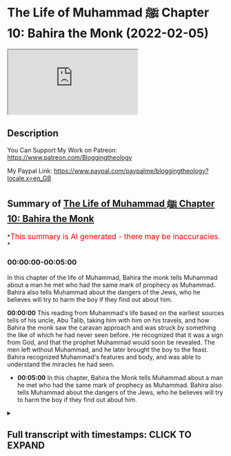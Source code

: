 # The Life of Muhammad ﷺ Chapter 10: Bahira the Monk (2022-02-05)

<iframe loading='lazy' allow='autoplay' src='https://www.youtube.com/embed/InxNDE8FCUM'></iframe>

## Description

You Can Support My Work on Patreon:
<https://www.patreon.com/Bloggingtheology>

My Paypal Link:
<https://www.paypal.com/paypalme/bloggingtheology?locale.x=en_GB>

## Summary of [The Life of Muhammad ﷺ Chapter 10: Bahira the Monk](https://www.youtube.com/watch?v=InxNDE8FCUM)

*<span style="color:red; font-size:125%">This summary is AI generated - there may be inaccuracies</span>. *

### <a onclick="modifyYTiframeseektime('0')">00:00:00-00:05:00</a>

In this chapter of the life of Muhammad, Bahira the monk tells Muhammad about a man he met who had the same mark of prophecy as Muhammad. Bahira also tells Muhammad about the dangers of the Jews, who he believes will try to harm the boy if they find out about him.

**<a onclick="modifyYTiframeseektime('0')">00:00:00</a>** This reading from Muhammad's life based on the earliest sources tells of his uncle, Abu Talib, taking him with him on his travels, and how Bahira the monk saw the caravan approach and was struck by something the like of which he had never seen before. He recognized that it was a sign from God, and that the prophet Muhammad would soon be revealed. The men left without Muhammad, and he later brought the boy to the feast. Bahira recognized Muhammad's features and body, and was able to understand the miracles he had seen.

* **<a onclick="modifyYTiframeseektime('300')">00:05:00</a>** In this chapter, Bahira the Monk tells Muhammad about a man he met who had the same mark of prophecy as Muhammad. Bahira also tells Muhammad about the dangers of the Jews, who he believes will try to harm the boy if they find out about him.

<details><summary><h2>Full transcript with timestamps: CLICK TO EXPAND</h2></summary>

<a onclick="modifyYTiframeseektime('3')">0:00:03</a> a reading from muhammad his life based  
<a onclick="modifyYTiframeseektime('6')">0:00:06</a> on the earliest sources by martin lings  
<a onclick="modifyYTiframeseektime('10')">0:00:10</a> chapter 10  
<a onclick="modifyYTiframeseektime('12')">0:00:12</a> bahira the monk  
<a onclick="modifyYTiframeseektime('14')">0:00:14</a> the fortunes of abdal muttalib had waned  
<a onclick="modifyYTiframeseektime('18')">0:00:18</a> during the last part of his life and  
<a onclick="modifyYTiframeseektime('20')">0:00:20</a> what he left at his death amounted to no  
<a onclick="modifyYTiframeseektime('23')">0:00:23</a> more than a small legacy for each of his  
<a onclick="modifyYTiframeseektime('26')">0:00:26</a> sons  
<a onclick="modifyYTiframeseektime('27')">0:00:27</a> some of them especially abdal uzar who  
<a onclick="modifyYTiframeseektime('30')">0:00:30</a> was known as abu lahab had acquired  
<a onclick="modifyYTiframeseektime('33')">0:00:33</a> wealth of their own  
<a onclick="modifyYTiframeseektime('35')">0:00:35</a> but abu talib was poor and his nephew  
<a onclick="modifyYTiframeseektime('38')">0:00:38</a> felt obliged to do what he could to earn  
<a onclick="modifyYTiframeseektime('41')">0:00:41</a> his own livelihood  
<a onclick="modifyYTiframeseektime('44')">0:00:44</a> this he did mostly by pasturing sheep  
<a onclick="modifyYTiframeseektime('47')">0:00:47</a> and goats and he would thus spend day  
<a onclick="modifyYTiframeseektime('50')">0:00:50</a> after day alone in the hills of  
<a onclick="modifyYTiframeseektime('52')">0:00:52</a> bubmecker or on the slopes of the  
<a onclick="modifyYTiframeseektime('54')">0:00:54</a> valleys beyond  
<a onclick="modifyYTiframeseektime('57')">0:00:57</a> but his uncle took him sometimes with  
<a onclick="modifyYTiframeseektime('59')">0:00:59</a> him on his travels and on one occasion  
<a onclick="modifyYTiframeseektime('62')">0:01:02</a> when muhammad was nine or according to  
<a onclick="modifyYTiframeseektime('65')">0:01:05</a> others 12  
<a onclick="modifyYTiframeseektime('66')">0:01:06</a> they went with a merchant caravan as far  
<a onclick="modifyYTiframeseektime('69')">0:01:09</a> as  
<a onclick="modifyYTiframeseektime('70')">0:01:10</a> syria at bostra near one of the halts  
<a onclick="modifyYTiframeseektime('74')">0:01:14</a> where the meccan caravan always stopped  
<a onclick="modifyYTiframeseektime('77')">0:01:17</a> there was a cell which had been lived in  
<a onclick="modifyYTiframeseektime('79')">0:01:19</a> by a christian monk for generation after  
<a onclick="modifyYTiframeseektime('83')">0:01:23</a> generation  
<a onclick="modifyYTiframeseektime('84')">0:01:24</a> when one died another took his place and  
<a onclick="modifyYTiframeseektime('87')">0:01:27</a> inherited all that was in the cell  
<a onclick="modifyYTiframeseektime('90')">0:01:30</a> including some old manuscripts  
<a onclick="modifyYTiframeseektime('94')">0:01:34</a> among these was one which contained the  
<a onclick="modifyYTiframeseektime('96')">0:01:36</a> prediction of the coming of a prophet to  
<a onclick="modifyYTiframeseektime('99')">0:01:39</a> the arabs  
<a onclick="modifyYTiframeseektime('101')">0:01:41</a> and bahira the monk who now lived in the  
<a onclick="modifyYTiframeseektime('103')">0:01:43</a> cell was well versed in the contents of  
<a onclick="modifyYTiframeseektime('106')">0:01:46</a> this book  
<a onclick="modifyYTiframeseektime('107')">0:01:47</a> which interested him all the more  
<a onclick="modifyYTiframeseektime('109')">0:01:49</a> because like warika he too felt that the  
<a onclick="modifyYTiframeseektime('113')">0:01:53</a> coming of the prophet would be in his  
<a onclick="modifyYTiframeseektime('116')">0:01:56</a> lifetime  
<a onclick="modifyYTiframeseektime('118')">0:01:58</a> he had often seen the meccan caravan  
<a onclick="modifyYTiframeseektime('121')">0:02:01</a> approach and halt not far from his cell  
<a onclick="modifyYTiframeseektime('125')">0:02:05</a> but as this one came in sight his  
<a onclick="modifyYTiframeseektime('127')">0:02:07</a> attention was struck by something the  
<a onclick="modifyYTiframeseektime('129')">0:02:09</a> like of which he had never seen before  
<a onclick="modifyYTiframeseektime('133')">0:02:13</a> a small low-hanging cloud moved slowly  
<a onclick="modifyYTiframeseektime('137')">0:02:17</a> over their heads  
<a onclick="modifyYTiframeseektime('139')">0:02:19</a> so that it was always between the sun  
<a onclick="modifyYTiframeseektime('141')">0:02:21</a> and one or two of the travelers  
<a onclick="modifyYTiframeseektime('144')">0:02:24</a> with intense interest he watched them  
<a onclick="modifyYTiframeseektime('146')">0:02:26</a> draw near  
<a onclick="modifyYTiframeseektime('148')">0:02:28</a> but suddenly his interest changed to  
<a onclick="modifyYTiframeseektime('151')">0:02:31</a> amazement for as soon as they halted the  
<a onclick="modifyYTiframeseektime('154')">0:02:34</a> cloud ceased to move  
<a onclick="modifyYTiframeseektime('156')">0:02:36</a> remaining stationary over the tree  
<a onclick="modifyYTiframeseektime('158')">0:02:38</a> beneath which they took shelter  
<a onclick="modifyYTiframeseektime('161')">0:02:41</a> while the tree itself lowered its  
<a onclick="modifyYTiframeseektime('164')">0:02:44</a> branches over them  
<a onclick="modifyYTiframeseektime('166')">0:02:46</a> so that they were doubly in the shade  
<a onclick="modifyYTiframeseektime('169')">0:02:49</a> bahira knew that such important though  
<a onclick="modifyYTiframeseektime('172')">0:02:52</a> unobtrusive was of high significance  
<a onclick="modifyYTiframeseektime('177')">0:02:57</a> only some great spiritual presence could  
<a onclick="modifyYTiframeseektime('180')">0:03:00</a> explain it and immediately he thought of  
<a onclick="modifyYTiframeseektime('182')">0:03:02</a> the expected profit  
<a onclick="modifyYTiframeseektime('185')">0:03:05</a> could it be that he had come at last and  
<a onclick="modifyYTiframeseektime('188')">0:03:08</a> was amongst these travelers  
<a onclick="modifyYTiframeseektime('192')">0:03:12</a> the cell had been recently stocked with  
<a onclick="modifyYTiframeseektime('194')">0:03:14</a> provisions and putting together all he  
<a onclick="modifyYTiframeseektime('197')">0:03:17</a> had he sent words to the caravan  
<a onclick="modifyYTiframeseektime('200')">0:03:20</a> men of quraish i have prepared food for  
<a onclick="modifyYTiframeseektime('203')">0:03:23</a> you and i would that you should come to  
<a onclick="modifyYTiframeseektime('205')">0:03:25</a> me every one of you young and old  
<a onclick="modifyYTiframeseektime('209')">0:03:29</a> bondman and free  
<a onclick="modifyYTiframeseektime('212')">0:03:32</a> so they came to his cell but despite  
<a onclick="modifyYTiframeseektime('214')">0:03:34</a> what he had said they left muhammad to  
<a onclick="modifyYTiframeseektime('217')">0:03:37</a> look after their camels and their  
<a onclick="modifyYTiframeseektime('219')">0:03:39</a> baggage  
<a onclick="modifyYTiframeseektime('221')">0:03:41</a> as they approached bahira scan their  
<a onclick="modifyYTiframeseektime('224')">0:03:44</a> faces one by one  
<a onclick="modifyYTiframeseektime('226')">0:03:46</a> but he could see nothing that  
<a onclick="modifyYTiframeseektime('228')">0:03:48</a> corresponded to the description in his  
<a onclick="modifyYTiframeseektime('231')">0:03:51</a> book  
<a onclick="modifyYTiframeseektime('232')">0:03:52</a> nor did there seem to be any man amongst  
<a onclick="modifyYTiframeseektime('234')">0:03:54</a> them who was adequate to the greatness  
<a onclick="modifyYTiframeseektime('237')">0:03:57</a> of the two  
<a onclick="modifyYTiframeseektime('238')">0:03:58</a> miracles perhaps they had not all come  
<a onclick="modifyYTiframeseektime('242')">0:04:02</a> men of quraish he said  
<a onclick="modifyYTiframeseektime('244')">0:04:04</a> let none of you stay behind  
<a onclick="modifyYTiframeseektime('247')">0:04:07</a> there is not one that hath been left  
<a onclick="modifyYTiframeseektime('249')">0:04:09</a> behind there they answered save only the  
<a onclick="modifyYTiframeseektime('252')">0:04:12</a> boy the youngest of us all  
<a onclick="modifyYTiframeseektime('255')">0:04:15</a> treat him not so said bahira but call on  
<a onclick="modifyYTiframeseektime('259')">0:04:19</a> him to come and let him be present with  
<a onclick="modifyYTiframeseektime('262')">0:04:22</a> us at this meal  
<a onclick="modifyYTiframeseektime('265')">0:04:25</a> abu talib and the others reproached  
<a onclick="modifyYTiframeseektime('268')">0:04:28</a> themselves for their thoughtlessness  
<a onclick="modifyYTiframeseektime('270')">0:04:30</a> we are indeed to blame said one of them  
<a onclick="modifyYTiframeseektime('273')">0:04:33</a> that the sons of ab allah should have  
<a onclick="modifyYTiframeseektime('275')">0:04:35</a> been left behind and not brought to  
<a onclick="modifyYTiframeseektime('278')">0:04:38</a> share this feast with us  
<a onclick="modifyYTiframeseektime('280')">0:04:40</a> whereupon he went to him and embraced  
<a onclick="modifyYTiframeseektime('283')">0:04:43</a> him and brought him to sit with the  
<a onclick="modifyYTiframeseektime('286')">0:04:46</a> people  
<a onclick="modifyYTiframeseektime('288')">0:04:48</a> one glance at the boy's face was enough  
<a onclick="modifyYTiframeseektime('291')">0:04:51</a> to explain the miracles to bahira  
<a onclick="modifyYTiframeseektime('294')">0:04:54</a> and looking at him attentively  
<a onclick="modifyYTiframeseektime('296')">0:04:56</a> throughout the meal he noticed many  
<a onclick="modifyYTiframeseektime('298')">0:04:58</a> features of both face and body which  
<a onclick="modifyYTiframeseektime('302')">0:05:02</a> corresponded to what was in his book  
<a onclick="modifyYTiframeseektime('305')">0:05:05</a> so when they had finished eating the  
<a onclick="modifyYTiframeseektime('308')">0:05:08</a> monk went to his youngest guest and  
<a onclick="modifyYTiframeseektime('310')">0:05:10</a> asked him questions about his way of  
<a onclick="modifyYTiframeseektime('313')">0:05:13</a> life and about his sleep and about his  
<a onclick="modifyYTiframeseektime('315')">0:05:15</a> affairs in general  
<a onclick="modifyYTiframeseektime('318')">0:05:18</a> muhammad readily informed him of these  
<a onclick="modifyYTiframeseektime('320')">0:05:20</a> things for the man was venerable and the  
<a onclick="modifyYTiframeseektime('323')">0:05:23</a> questions were courteous and benevolent  
<a onclick="modifyYTiframeseektime('327')">0:05:27</a> nor did he hesitate to draw off his  
<a onclick="modifyYTiframeseektime('329')">0:05:29</a> cloak when finally the monk asked if he  
<a onclick="modifyYTiframeseektime('333')">0:05:33</a> might see his back  
<a onclick="modifyYTiframeseektime('336')">0:05:36</a> the hera had already felt certain but  
<a onclick="modifyYTiframeseektime('339')">0:05:39</a> now he was doubly so  
<a onclick="modifyYTiframeseektime('342')">0:05:42</a> so for there between his shoulders was  
<a onclick="modifyYTiframeseektime('345')">0:05:45</a> the very mark he expected to see  
<a onclick="modifyYTiframeseektime('348')">0:05:48</a> the seal of prophethood even as it was  
<a onclick="modifyYTiframeseektime('352')">0:05:52</a> described in his book  
<a onclick="modifyYTiframeseektime('354')">0:05:54</a> in the self-same place  
<a onclick="modifyYTiframeseektime('357')">0:05:57</a> he turned to abu talib what kingsman  
<a onclick="modifyYTiframeseektime('360')">0:06:00</a> hath this boy with thee he said  
<a onclick="modifyYTiframeseektime('364')">0:06:04</a> he is my son said abu talib  
<a onclick="modifyYTiframeseektime('367')">0:06:07</a> he is not thy son said the monk it  
<a onclick="modifyYTiframeseektime('370')">0:06:10</a> cannot be that this boy's father is  
<a onclick="modifyYTiframeseektime('372')">0:06:12</a> alive  
<a onclick="modifyYTiframeseektime('374')">0:06:14</a> he is my brother's son said abu talib  
<a onclick="modifyYTiframeseektime('378')">0:06:18</a> then what of his father said the monk  
<a onclick="modifyYTiframeseektime('382')">0:06:22</a> he died said the other when the boy was  
<a onclick="modifyYTiframeseektime('384')">0:06:24</a> still in his mother's womb  
<a onclick="modifyYTiframeseektime('388')">0:06:28</a> that is the truth said bahira  
<a onclick="modifyYTiframeseektime('390')">0:06:30</a> take thy brother's son back to his  
<a onclick="modifyYTiframeseektime('393')">0:06:33</a> country  
<a onclick="modifyYTiframeseektime('394')">0:06:34</a> and guard him against the jews for by  
<a onclick="modifyYTiframeseektime('397')">0:06:37</a> god if they see him and know of him that  
<a onclick="modifyYTiframeseektime('400')">0:06:40</a> which i know  
<a onclick="modifyYTiframeseektime('402')">0:06:42</a> they will contrive evil against him  
<a onclick="modifyYTiframeseektime('406')">0:06:46</a> great things are in store for this  
<a onclick="modifyYTiframeseektime('409')">0:06:49</a> brother's son of vine  
<a onclick="modifyYTiframeseektime('414')">0:06:54</a> that's a reading from bahira the monk  
<a onclick="modifyYTiframeseektime('416')">0:06:56</a> chapter 10.  
<a onclick="modifyYTiframeseektime('418')">0:06:58</a> till next time  

</details>

